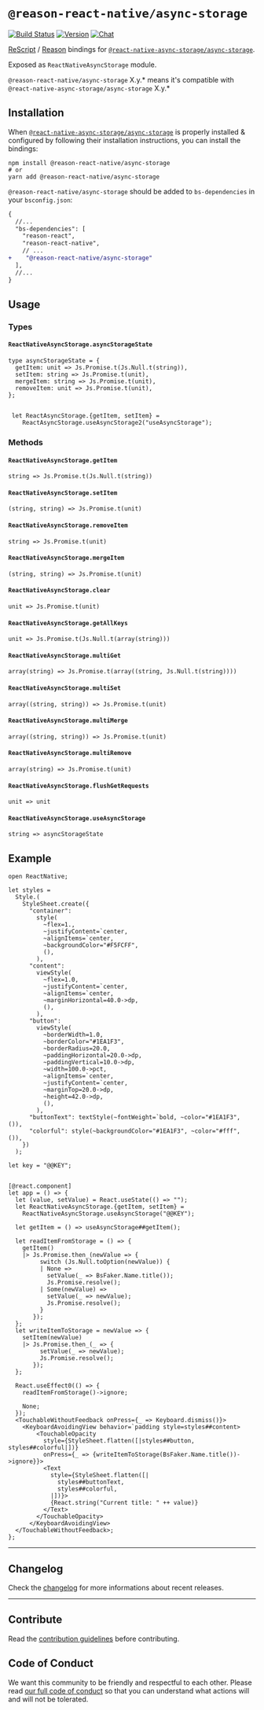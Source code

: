 # `@reason-react-native/async-storage`

[![Build Status](https://github.com/reason-react-native/async-storage/workflows/Build/badge.svg)](https://github.com/reason-react-native/async-storage/actions)
[![Version](https://img.shields.io/npm/v/@reason-react-native/async-storage.svg)](https://www.npmjs.com/@reason-react-native/async-storage)
[![Chat](https://img.shields.io/discord/235176658175262720.svg?logo=discord&colorb=blue)](https://reason-react-native.github.io/discord/)

[ReScript](https://rescript-lang.org) / [Reason](https://reasonml.github.io) bindings for
[`@react-native-async-storage/async-storage`](https://github.com/react-native-async-storage/async-storage).

Exposed as `ReactNativeAsyncStorage` module.

`@reason-react-native/async-storage` X.y.\* means it's compatible with
`@react-native-async-storage/async-storage` X.y.\*

## Installation

When
[`@react-native-async-storage/async-storage`](https://github.com/react-native-async-storage/async-storage)
is properly installed & configured by following their installation instructions,
you can install the bindings:

```console
npm install @reason-react-native/async-storage
# or
yarn add @reason-react-native/async-storage
```

`@reason-react-native/async-storage` should be added to `bs-dependencies` in
your `bsconfig.json`:

```diff
{
  //...
  "bs-dependencies": [
    "reason-react",
    "reason-react-native",
    // ...
+    "@reason-react-native/async-storage"
  ],
  //...
}
```

## Usage

### Types

#### `ReactNativeAsyncStorage.asyncStorageState`

```reason
type asyncStorageState = {
  getItem: unit => Js.Promise.t(Js.Null.t(string)),
  setItem: string => Js.Promise.t(unit),
  mergeItem: string => Js.Promise.t(unit),
  removeItem: unit => Js.Promise.t(unit),
};


 let ReactAsyncStorage.{getItem, setItem} =
    ReactAsyncStorage.useAsyncStorage2("useAsyncStorage");
```

### Methods

#### `ReactNativeAsyncStorage.getItem`

```reason
string => Js.Promise.t(Js.Null.t(string))
```

#### `ReactNativeAsyncStorage.setItem`

```reason
(string, string) => Js.Promise.t(unit)
```

#### `ReactNativeAsyncStorage.removeItem`

```reason
string => Js.Promise.t(unit)
```

#### `ReactNativeAsyncStorage.mergeItem`

```reason
(string, string) => Js.Promise.t(unit)
```

#### `ReactNativeAsyncStorage.clear`

```reason
unit => Js.Promise.t(unit)
```

#### `ReactNativeAsyncStorage.getAllKeys`

```reason
unit => Js.Promise.t(Js.Null.t(array(string)))
```

#### `ReactNativeAsyncStorage.multiGet`

```reason
array(string) => Js.Promise.t(array((string, Js.Null.t(string))))
```

#### `ReactNativeAsyncStorage.multiSet`

```reason
array((string, string)) => Js.Promise.t(unit)
```

#### `ReactNativeAsyncStorage.multiMerge`

```reason
array((string, string)) => Js.Promise.t(unit)
```

#### `ReactNativeAsyncStorage.multiRemove`

```reason
array(string) => Js.Promise.t(unit)
```

#### `ReactNativeAsyncStorage.flushGetRequests`

```reason
unit => unit
```

#### `ReactNativeAsyncStorage.useAsyncStorage`

```reason
string => asyncStorageState
```

## Example

```reason
open ReactNative;

let styles =
  Style.(
    StyleSheet.create({
      "container":
        style(
          ~flex=1.,
          ~justifyContent=`center,
          ~alignItems=`center,
          ~backgroundColor="#F5FCFF",
          (),
        ),
      "content":
        viewStyle(
          ~flex=1.0,
          ~justifyContent=`center,
          ~alignItems=`center,
          ~marginHorizontal=40.0->dp,
          (),
        ),
      "button":
        viewStyle(
          ~borderWidth=1.0,
          ~borderColor="#1EA1F3",
          ~borderRadius=20.0,
          ~paddingHorizontal=20.0->dp,
          ~paddingVertical=10.0->dp,
          ~width=100.0->pct,
          ~alignItems=`center,
          ~justifyContent=`center,
          ~marginTop=20.0->dp,
          ~height=42.0->dp,
          (),
        ),
      "buttonText": textStyle(~fontWeight=`bold, ~color="#1EA1F3", ()),
      "colorful": style(~backgroundColor="#1EA1F3", ~color="#fff", ()),
    })
  );

let key = "@@KEY";


[@react.component]
let app = () => {
  let (value, setValue) = React.useState(() => "");
  let ReactNativeAsyncStorage.{getItem, setItem} =
    ReactNativeAsyncStorage.useAsyncStorage("@@KEY");

  let getItem = () => useAsyncStorage##getItem();

  let readItemFromStorage = () => {
    getItem()
    |> Js.Promise.then_(newValue => {
         switch (Js.Null.toOption(newValue)) {
         | None =>
           setValue(_ => BsFaker.Name.title());
           Js.Promise.resolve();
         | Some(newValue) =>
           setValue(_ => newValue);
           Js.Promise.resolve();
         }
       });
  };
  let writeItemToStorage = newValue => {
    setItem(newValue)
    |> Js.Promise.then_(_ => {
         setValue(_ => newValue);
         Js.Promise.resolve();
       });
  };

  React.useEffect0(() => {
    readItemFromStorage()->ignore;

    None;
  });
  <TouchableWithoutFeedback onPress={_ => Keyboard.dismiss()}>
    <KeyboardAvoidingView behavior=`padding style=styles##content>
        <TouchableOpacity
          style={StyleSheet.flatten([|styles##button, styles##colorful|])}
          onPress={_ => {writeItemToStorage(BsFaker.Name.title())->ignore}}>
          <Text
            style={StyleSheet.flatten([|
              styles##buttonText,
              styles##colorful,
            |])}>
            {React.string("Current title: " ++ value)}
          </Text>
        </TouchableOpacity>
      </KeyboardAvoidingView>
  </TouchableWithoutFeedback>;
};
```
---


## Changelog

Check the [changelog](./CHANGELOG.md) for more informations about recent
releases.

---

## Contribute

Read the
[contribution guidelines](https://github.com/reason-react-native/.github/blob/master/CONTRIBUTING.md)
before contributing.

## Code of Conduct

We want this community to be friendly and respectful to each other. Please read
[our full code of conduct](https://github.com/reason-react-native/.github/blob/master/CODE_OF_CONDUCT.md)
so that you can understand what actions will and will not be tolerated.
